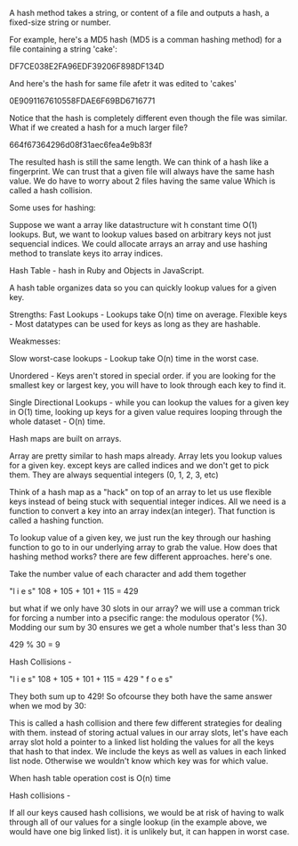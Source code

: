 A hash method takes a string, or content of a file and outputs a hash, a fixed-size string or number.

For example, here's a MD5 hash (MD5 is a comman hashing method) for a file containing a string 'cake':

DF7CE038E2FA96EDF39206F898DF134D

And here's the hash for same file afetr it was edited to 'cakes'

0E9091167610558FDAE6F69BD6716771

Notice that the hash is completely different even though the file was similar. What if we created a hash for a much larger file?

664f67364296d08f31aec6fea4e9b83f  

The resulted hash is still the same length.
We can think of a hash like a fingerprint. We can trust that a given file will always have the same hash value. We do have to worry about 2 files having the same value Which is called a hash collision.  

Some uses for hashing:

Suppose we want a array like datastructure wit h constant time O(1) lookups. But, we want to lookup values based on arbitrary keys not just sequencial indices. We could allocate arrays an array and use hashing method to translate keys ito array indices.  

Hash Table - hash in Ruby and Objects in JavaScript.

A hash table organizes data so you can quickly lookup values for a given key.

Strengths: 
Fast Lookups - Lookups take O(n) time on average.
Flexible keys - Most datatypes can be used for keys as long as they are hashable.

Weakmesses:

Slow worst-case lookups - Lookup take O(n) time in the worst case. 

Unordered -  Keys aren't stored in special order. if you are looking for the smallest key or largest key, you will have to look through each key to find it.

Single Directional Lookups - while you can lookup the values for a given key in O(1) time, looking up keys for a given value requires looping through the whole dataset - O(n) time.

Hash maps are built on arrays. 

Array are pretty similar to hash maps already. Array lets you lookup values for a given key. except keys are called indices and we don't get to pick them. They are always sequential integers (0, 1, 2, 3, etc)

Think of a hash map as a "hack" on top of an array to let us use flexible keys instead of being stuck with sequential integer indices. All we need is a function to convert a key into an array index(an integer). That function is called a hashing function. 

To lookup value of a given key, we just run the key through our hashing function to go to in our underlying array to grab the value. How does that hashing method works? there are few different approaches. here's one.

Take the number value of each character and add them together

"l     i     e     s"
108 + 105 + 101 + 115 = 429

but what if we only have 30 slots in our array? we will use a comman trick for forcing a number into a psecific range: the modulous operator (%). Modding our sum by 30 ensures we get a whole number that's less than 30

429 % 30 = 9

Hash Collisions -

"l     i     e     s"
108 + 105 + 101 + 115 = 429
" f    o     e     s"

They both sum up to 429! So ofcourse they both have the same answer when we mod by 30:

This is called a hash collision and there few different strategies for dealing with them. instead of storing actual values in our array slots, let's have each array slot hold a pointer to a linked list holding the values for all the keys that hash to that index. We include the keys as well as values in each linked list node. Otherwise we wouldn't know which key was for which value.

When hash table operation cost is O(n) time

Hash collisions - 

If all our keys caused hash collisions, we would be at risk of having to walk through all of our values for a single lookup (in the example above, we would have one big linked list). it is unlikely but, it can happen in worst case.

